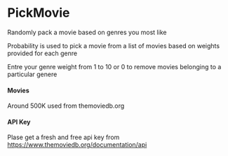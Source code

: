 # PickMovie
Randomly pack a movie based on genres you most like

Probability is used to pick a movie from a list of movies based on weights provided for each genre

Entre your genre weight from 1 to 10 or 0 to remove movies belonging to a particular genere 

#### Movies  
Around 500K used from themoviedb.org

#### API Key
Plase get a fresh and free api key from https://www.themoviedb.org/documentation/api 
